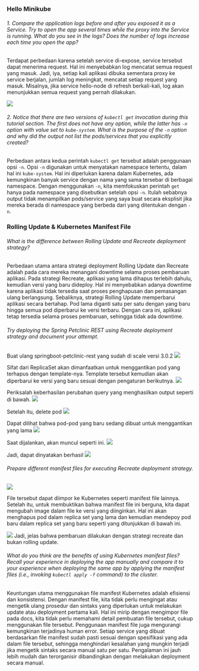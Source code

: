 ### Hello Minikube
###### 1. Compare the application logs before and after you exposed it as a Service. Try to open the app several times while the proxy into the Service is running. What do you see in the logs? Does the number of logs increase each time you open the app?
Terdapat perbedaan karena setelah service di-expose, service tersebut dapat menerima request. Hal ini menyebabkan log mencatat semua request yang masuk. Jadi, iya, setiap kali aplikasi dibuka sementara proxy ke service berjalan, jumlah log meningkat, mencatat setiap request yang masuk. Misalnya, jika service hello-node di refresh berkali-kali, log akan menunjukkan semua request yang pernah dilakukan.

![](images/adpro1.png)

###### 2. Notice that there are two versions of `kubectl get` invocation during this tutorial section. The first does not have any option, while the latter has `-n` option with value set to `kube-system`. What is the purpose of the `-n` option and why did the output not list the pods/services that you explicitly created?
Perbedaan antara kedua perintah `kubectl get` tersebut adalah penggunaan opsi  `-n`. Opsi  `-n` digunakan untuk menyatakan namespace tertentu, dalam hal ini `kube-system`. Hal ini diperlukan karena dalam Kubernetes, ada kemungkinan banyak service dengan nama yang sama tersebar di berbagai namespace. Dengan menggunakan  `-n`, kita memfokuskan perintah  `get` hanya pada namespace yang disebutkan setelah opsi `-n`. Itulah sebabnya output tidak menampilkan pods/service yang saya buat secara eksplisit jika mereka berada di namespace yang berbeda dari yang ditentukan dengan `-n`.

### Rolling Update & Kubernetes Manifest File
###### What is the difference between Rolling Update and Recreate deployment strategy?
Perbedaan utama antara strategi deployment Rolling Update dan Recreate adalah pada cara mereka menangani downtime selama proses pembaruan aplikasi. Pada strategi Recreate, aplikasi yang lama dihapus terlebih dahulu, kemudian versi yang baru dideploy. Hal ini menyebabkan adanya downtime karena aplikasi tidak tersedia saat proses penghapusan dan pemasangan ulang berlangsung. Sebaliknya, strategi Rolling Update memperbarui aplikasi secara bertahap. Pod lama diganti satu per satu dengan yang baru hingga semua pod diperbarui ke versi terbaru. Dengan cara ini, aplikasi tetap tersedia selama proses pembaruan, sehingga tidak ada downtime.

###### Try deploying the Spring Petclinic REST using Recreate deployment strategy and document your attempt.

Buat ulang springboot-petclinic-rest yang sudah di scale versi 3.0.2
![](images/adpro2.png)

Sifat dari ReplicaSet akan dimanfaatkan untuk menggantikan pod yang terhapus dengan template-nya. Template tersebut kemudian akan diperbarui ke versi yang baru sesuai dengan pengaturan berikutnya.
![](images/adpro3.png)

Periksalah keberhasilan perubahan query yang menghasilkan output seperti di bawah.
![](images/adpro4.png)

Setelah itu, delete pod
![](images/adpro5.png)

Dapat dilihat bahwa pod-pod yang baru sedang dibuat untuk menggantikan yang lama
![](images/adpro6.png)

Saat dijalankan, akan muncul seperti ini.
![](images/adpro7.png)

Jadi, dapat dinyatakan berhasil
![](images/adpro8.png)

###### Prepare different manifest files for executing Recreate deployment strategy.
![](images/adpro9.png)

File tersebut dapat diimpor ke Kubernetes seperti manifest file lainnya. Setelah itu, untuk membuktikan bahwa manifest file ini berguna, kita dapat mengubah image dalam file ke versi yang diinginkan. Hal ini akan menghapus pod dalam replica set yang lama dan kemudian mendepoy pod baru dalam replica set yang baru seperti yang ditunjukkan di bawah ini.

![](images/adpro10.png)
Jadi, jelas bahwa pembaruan dilakukan dengan strategi recreate dan bukan rolling update.

###### What do you think are the benefits of using Kubernetes manifest files? Recall your experience in deploying the app manually and compare it to your experience when deploying the same app by applying the manifest files (i.e., invoking `kubectl apply -f` command) to the cluster. 
Keuntungan utama menggunakan file manifest Kubernetes adalah efisiensi dan konsistensi. Dengan manifest file, kita tidak perlu mengingat atau mengetik ulang prosedur dan sintaks yang diperlukan untuk melakukan update atau deployment pertama kali. Hal ini mirip dengan mengimpor file pada docs, kita tidak perlu memahami detail pembuatan file tersebut, cukup menggunakan file tersebut. Penggunaan manifest file juga mengurangi kemungkinan terjadinya human error. Setiap service yang dibuat berdasarkan file manifest sudah pasti sesuai dengan spesifikasi yang ada dalam file tersebut, sehingga menghindari kesalahan yang mungkin terjadi jika mengetik sintaks secara manual satu per satu. Pengalaman ini jauh lebih mudah dan terorganisir dibandingkan dengan melakukan deployment secara manual.
